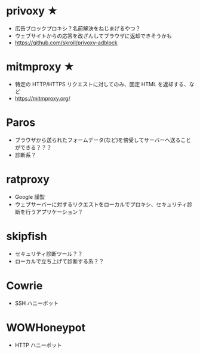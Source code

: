 # privoxy ★

- 広告ブロックプロキシ？名前解決をねじまげるやつ？
- ウェブサイトからの応答を改ざんしてブラウザに返却できそうかも
- https://github.com/skroll/privoxy-adblock

# mitmproxy ★

- 特定の HTTP/HTTPS リクエストに対してのみ、固定 HTML を返却する、など
- https://mitmproxy.org/

# Paros

- ブラウザから送られたフォームデータ(など)を傍受してサーバーへ送ることができる？？？
- 診断系？

# ratproxy

- Google 謹製
- ウェブサーバーに対するリクエストをローカルでプロキシ、セキュリティ診断を行うアプリケーション？

# skipfish

- セキュリティ診断ツール？？
- ローカルで立ち上げて診断する系？？

# Cowrie

- SSH ハニーポット

# WOWHoneypot

- HTTP ハニーポット

